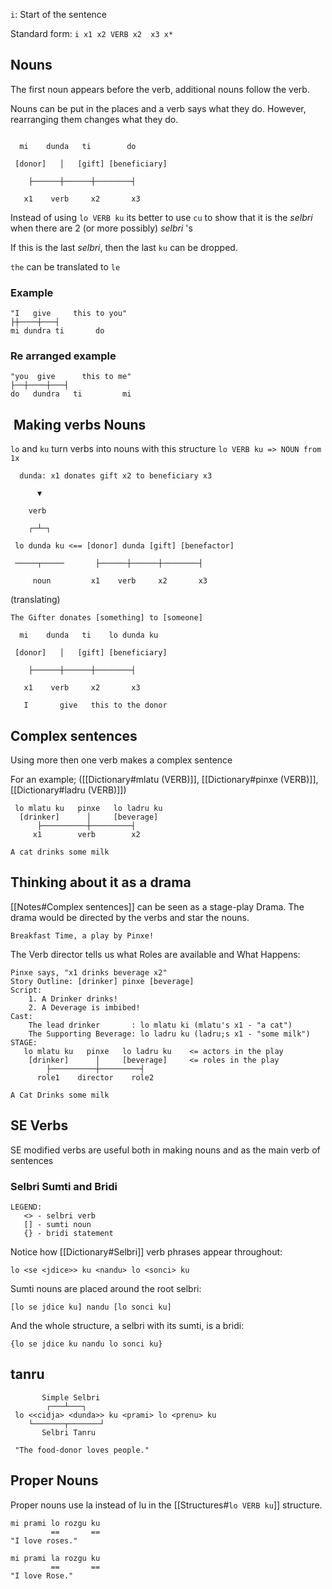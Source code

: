 `i`: Start of the sentence  
  

Standard form: `i x1 x2 VERB x2  x3 x*`



## Nouns

The first noun appears before the verb, additional nouns follow the verb. 

Nouns can be put in the places and a verb says what they do. However, rearranging them changes what they do. 

```

  mi    dunda   ti        do

 [donor]   │   [gift] [beneficiary]

    ├──────┼──────┼────────┤

   x1    verb     x2       x3

```

Instead of using `lo VERB ku` its better to use `cu` to show that it is the *selbri* when there are 2 (or more possibly) *selbri* 's

If this is the last *selbri*, then the last `ku` can be dropped.

  `the` can be translated to `le` 

### Example  
```  
"I   give     this to you"  
├┼────┼───┤  
mi dundra ti       do

```

### Re arranged example

```  
"you  give      this to me"  
├──┼────┼───┤  
do   dundra   ti         mi

```

  

##  Making verbs Nouns
`lo` and `ku` turn verbs into nouns with this structure `lo VERB ku => NOUN from 1x`
  
```  
  dunda: x1 donates gift x2 to beneficiary x3

      ▼

    verb

    ┌─┴─┐

 lo dunda ku <== [donor] dunda [gift] [benefactor]

 ─────┬─────       ├──────┼──────┼────────┤

     noun         x1    verb     x2       x3

```

(translating)

```  
The Gifter donates [something] to [someone]  
```  

```  
  mi    dunda   ti    lo dunda ku

 [donor]   │   [gift] [beneficiary]

    ├──────┼──────┼────────┤

   x1    verb     x2       x3

   I       give   this to the donor  
```

## Complex sentences  

Using more then one verb makes a complex sentence

For an example;  ([[Dictionary#mlatu (VERB)]], [[Dictionary#pinxe (VERB)]], [[Dictionary#ladru (VERB)]])
```
 lo mlatu ku   pinxe   lo ladru ku
  [drinker]      │     [beverage]
      ├──────────┼─────────┤
     x1        verb        x2
```

```
A cat drinks some milk
```

## Thinking about it as a drama 

[[Notes#Complex sentences]] can be seen as a stage-play Drama. The drama would be directed by the verbs and star the nouns.

```
Breakfast Time, a play by Pinxe!
```

The Verb director tells us what Roles are  available and What Happens:

```
Pinxe says, "x1 drinks beverage x2"
Story Outline: [drinker] pinxe [beverage]
Script:
	1. A Drinker drinks!
	2. A Deverage is imbibed!
Cast:
	The lead drinker       : lo mlatu ki (mlatu's x1 - "a cat")
	The Supporting Beverage: lo ladru ku (ladru;s x1 - "some milk") 
STAGE:
   lo mlatu ku   pinxe   lo ladru ku    <= actors in the play
    [drinker]      │     [beverage]     <= roles in the play
        ├──────────┼─────────┤
      role1    director    role2
```

```
A Cat Drinks some milk
```

## SE Verbs
SE modified verbs are useful both in making nouns and as the main verb of sentences

### Selbri Sumti and Bridi
```
LEGEND:
   <> - selbri verb
   [] - sumti noun
   {} - bridi statement
```

Notice how [[Dictionary#Selbri]]  verb phrases appear throughout:

`lo <se <jdice>> ku <nandu> lo <sonci> ku`

Sumti nouns are placed around the root selbri:

 `[lo se jdice ku] nandu [lo sonci ku]`

And the whole structure, a selbri with its sumti, is a bridi:

`{lo se jdice ku nandu lo sonci ku}`

## tanru
```
       Simple Selbri
        ┌───┴───┐
 lo <<cidja> <dunda>> ku <prami> lo <prenu> ku
    └───────┬───────┘
       Selbri Tanru
```

```
 "The food-donor loves people."
```


## Proper Nouns

Proper nouns use la instead of lu in the [[Structures#`lo VERB ku`]] structure.

```
mi prami lo rozgu ku
         ==       ==
"I love roses."
```

```
mi prami la rozgu ku
		 ==       ==
"I love Rose."
```